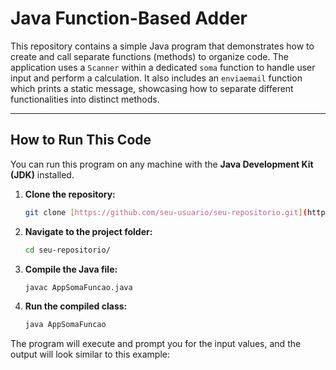 # Java Function-Based Adder

This repository contains a simple Java program that demonstrates how to create and call separate functions (methods) to organize code. The application uses a `Scanner` within a dedicated `soma` function to handle user input and perform a calculation. It also includes an `enviaemail` function which prints a static message, showcasing how to separate different functionalities into distinct methods.

---

## How to Run This Code

You can run this program on any machine with the **Java Development Kit (JDK)** installed.

1.  **Clone the repository:**
    ```sh
    git clone [https://github.com/seu-usuario/seu-repositorio.git](https://github.com/seu-usuario/seu-repositorio.git)
    ```

2.  **Navigate to the project folder:**
    ```sh
    cd seu-repositorio/
    ```

3.  **Compile the Java file:**
    ```sh
    javac AppSomaFuncao.java
    ```

4.  **Run the compiled class:**
    ```sh
    java AppSomaFuncao
    ```

The program will execute and prompt you for the input values, and the output will look similar to this example:
